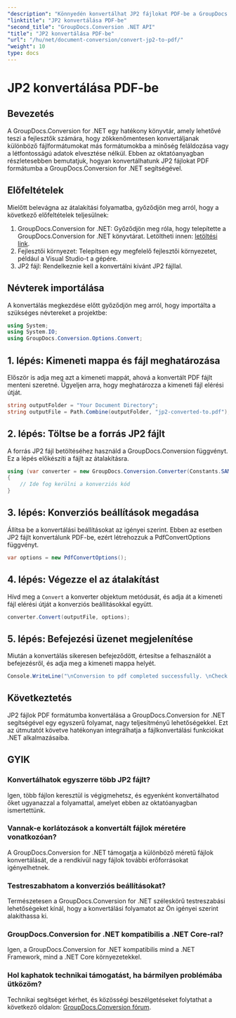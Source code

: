 ```yaml
---
"description": "Könnyedén konvertálhat JP2 fájlokat PDF-be a GroupDocs.Conversion for .NET segítségével. Kövesse lépésről lépésre szóló útmutatónkat a zökkenőmentes integráció érdekében."
"linktitle": "JP2 konvertálása PDF-be"
"second_title": "GroupDocs.Conversion .NET API"
"title": "JP2 konvertálása PDF-be"
"url": "/hu/net/document-conversion/convert-jp2-to-pdf/"
"weight": 10
type: docs
---
```

# JP2 konvertálása PDF-be

## Bevezetés
A GroupDocs.Conversion for .NET egy hatékony könyvtár, amely lehetővé teszi a fejlesztők számára, hogy zökkenőmentesen konvertáljanak különböző fájlformátumokat más formátumokba a minőség feláldozása vagy a létfontosságú adatok elvesztése nélkül. Ebben az oktatóanyagban részletesebben bemutatjuk, hogyan konvertálhatunk JP2 fájlokat PDF formátumba a GroupDocs.Conversion for .NET segítségével. 
## Előfeltételek
Mielőtt belevágna az átalakítási folyamatba, győződjön meg arról, hogy a következő előfeltételek teljesülnek:
1. GroupDocs.Conversion for .NET: Győződjön meg róla, hogy telepítette a GroupDocs.Conversion for .NET könyvtárat. Letöltheti innen: [letöltési link](https://releases.groupdocs.com/conversion/net/).
2. Fejlesztői környezet: Telepítsen egy megfelelő fejlesztői környezetet, például a Visual Studio-t a gépére.
3. JP2 fájl: Rendelkeznie kell a konvertálni kívánt JP2 fájllal.

## Névterek importálása
A konvertálás megkezdése előtt győződjön meg arról, hogy importálta a szükséges névtereket a projektbe:
```csharp
using System;
using System.IO;
using GroupDocs.Conversion.Options.Convert;
```

## 1. lépés: Kimeneti mappa és fájl meghatározása
Először is adja meg azt a kimeneti mappát, ahová a konvertált PDF fájlt menteni szeretné. Ügyeljen arra, hogy meghatározza a kimeneti fájl elérési útját.
```csharp
string outputFolder = "Your Document Directory";
string outputFile = Path.Combine(outputFolder, "jp2-converted-to.pdf");
```
## 2. lépés: Töltse be a forrás JP2 fájlt
A forrás JP2 fájl betöltéséhez használd a GroupDocs.Conversion függvényt. Ez a lépés előkészíti a fájlt az átalakításra.
```csharp
using (var converter = new GroupDocs.Conversion.Converter(Constants.SAMPLE_JP2))
{
    // Ide fog kerülni a konverziós kód
}
```
## 3. lépés: Konverziós beállítások megadása
Állítsa be a konvertálási beállításokat az igényei szerint. Ebben az esetben JP2 fájlt konvertálunk PDF-be, ezért létrehozzuk a PdfConvertOptions függvényt.
```csharp
var options = new PdfConvertOptions();
```
## 4. lépés: Végezze el az átalakítást
Hívd meg a `Convert` a konverter objektum metódusát, és adja át a kimeneti fájl elérési útját a konverziós beállításokkal együtt.
```csharp
converter.Convert(outputFile, options);
```
## 5. lépés: Befejezési üzenet megjelenítése
Miután a konvertálás sikeresen befejeződött, értesítse a felhasználót a befejezésről, és adja meg a kimeneti mappa helyét.
```csharp
Console.WriteLine("\nConversion to pdf completed successfully. \nCheck output in {0}", outputFolder);
```

## Következtetés
JP2 fájlok PDF formátumba konvertálása a GroupDocs.Conversion for .NET segítségével egy egyszerű folyamat, nagy teljesítményű lehetőségekkel. Ezt az útmutatót követve hatékonyan integrálhatja a fájlkonvertálási funkciókat .NET alkalmazásaiba.
## GYIK
### Konvertálhatok egyszerre több JP2 fájlt?
Igen, több fájlon keresztül is végigmehetsz, és egyenként konvertálhatod őket ugyanazzal a folyamattal, amelyet ebben az oktatóanyagban ismertettünk.
### Vannak-e korlátozások a konvertált fájlok méretére vonatkozóan?
A GroupDocs.Conversion for .NET támogatja a különböző méretű fájlok konvertálását, de a rendkívül nagy fájlok további erőforrásokat igényelhetnek.
### Testreszabhatom a konverziós beállításokat?
Természetesen a GroupDocs.Conversion for .NET széleskörű testreszabási lehetőségeket kínál, hogy a konvertálási folyamatot az Ön igényei szerint alakíthassa ki.
### GroupDocs.Conversion for .NET kompatibilis a .NET Core-ral?
Igen, a GroupDocs.Conversion for .NET kompatibilis mind a .NET Framework, mind a .NET Core környezetekkel.
### Hol kaphatok technikai támogatást, ha bármilyen problémába ütközöm?
Technikai segítséget kérhet, és közösségi beszélgetéseket folytathat a következő oldalon: [GroupDocs.Conversion fórum](https://forum.groupdocs.com/c/conversion/11).